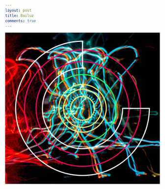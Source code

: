 ```yaml
---
layout: post
title: Bailuz
comments: true
---
```


![Una foto de un detalla de luces de neon con una mandala de varios colores.](/images/bailuz.png)
